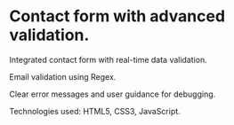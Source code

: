 # Contact form with advanced validation.

Integrated contact form with real-time data validation.

Email validation using Regex.

Clear error messages and user guidance for debugging.

Technologies used: HTML5, CSS3, JavaScript.
